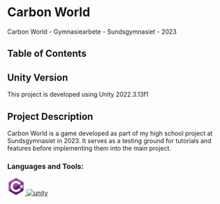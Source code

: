 # Carbon World
 Carbon World - Gymnasiearbete - Sundsgymnasiet - 2023 

## Table of Contents 
## Unity Version
This project is developed using Unity 2022.3.13f1

## Project Description
Carbon World is a game developed as part of my high school project at Sundsgymnasiet in 2023. It serves as a testing ground for tutorials and features before implementing them into the main project.
 
<h3 align="left">Languages and Tools:</h3>
<p align="left"> <a href="https://www.w3schools.com/cs/" target="_blank" rel="noreferrer"> <img src="https://raw.githubusercontent.com/devicons/devicon/master/icons/csharp/csharp-original.svg" alt="csharp" width="40" height="40"/> </a> 
<a href="https://unity.com/" target="_blank" rel="noreferrer"> <img src="https://www.vectorlogo.zone/logos/unity3d/unity3d-icon.svg" alt="unity" width="40" height="40"/> </a>

